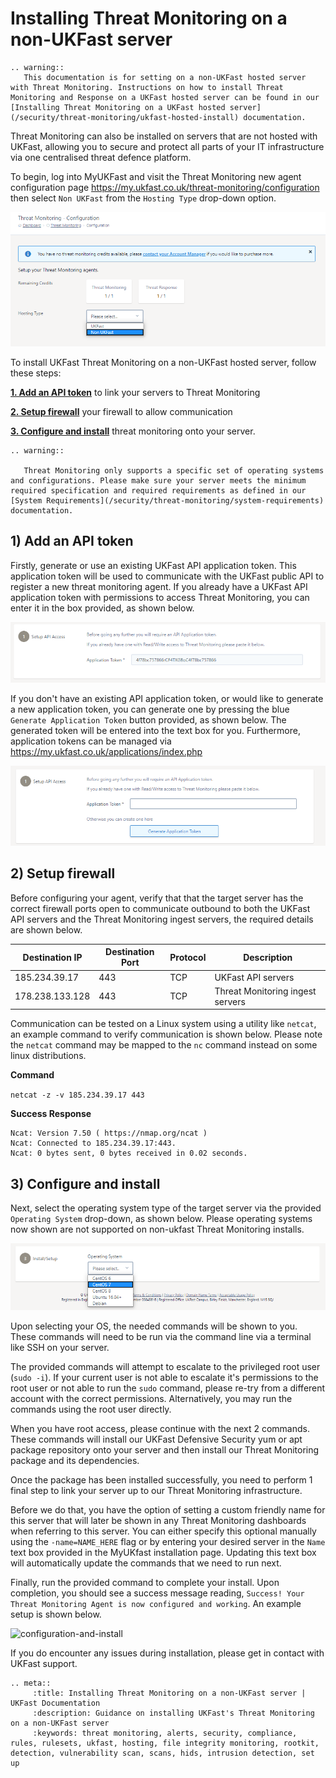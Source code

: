 # Installing Threat Monitoring on a non-UKFast server

```eval_rst
.. warning::
   This documentation is for setting on a non-UKFast hosted server with Threat Monitoring. Instructions on how to install Threat Monitoring and Response on a UKFast hosted server can be found in our [Installing Threat Monitoring on a UKFast hosted server](/security/threat-monitoring/ukfast-hosted-install) documentation.
```

Threat Monitoring can also be installed on servers that are not hosted with UKFast, allowing you to secure and protect all parts of your IT infrastructure via one centralised threat defence platform.

To begin, log into MyUKFast and visit the Threat Monitoring new agent configuration page https://my.ukfast.co.uk/threat-monitoring/configuration then select `Non UKFast` from the `Hosting Type` drop-down option.

![setup-type](files/setup-type.png)


To install UKFast Threat Monitoring on a non-UKFast hosted server, follow these steps:

**[1. Add an API token](#add-api-token)** to link your servers to Threat Monitoring

**[2. Setup firewall](#setup-firewall)** your firewall to allow communication

**[3. Configure and install](#configure-and-install)** threat monitoring onto your server.


```eval_rst
.. warning::

   Threat Monitoring only supports a specific set of operating systems and configurations. Please make sure your server meets the minimum required specification and required requirements as defined in our [System Requirements](/security/threat-monitoring/system-requirements) documentation.

```

## 1) Add an API token

Firstly, generate or use an existing UKFast API application token. This application token will be used to communicate with the UKFast public API to register a new threat monitoring agent. If you already have a UKFast API application token with permissions to access Threat Monitoring, you can enter it in the box provided, as shown below.

![input-api-token](files/setup-apikey-example.png)

If you don't have an existing API application token, or would like to generate a new application token, you can generate one by pressing the blue `Generate Application Token` button provided, as shown below. The generated token will be entered into the text box for you. Furthermore, application tokens can be managed via https://my.ukfast.co.uk/applications/index.php

![generate-api-token](files/setup-apikey.png)

## 2) Setup firewall

Before configuring your agent, verify that that the target server has the correct firewall ports open to communicate outbound to both the UKFast API servers and the Threat Monitoring ingest servers, the required details are shown below.

| Destination IP | Destination Port | Protocol | Description |
|-----|-----|-----|-----|
| 185.234.39.17 | 443 | TCP | UKFast API servers |
| 178.238.133.128 | 443 | TCP | Threat Monitoring ingest servers|

Communication can be tested on a Linux system using a utility like `netcat`, an example command to verify communication is shown below. Please note the `netcat` command may be mapped to the `nc` command instead on some linux distributions.

**Command**

`netcat -z -v 185.234.39.17 443`

**Success Response**

```
Ncat: Version 7.50 ( https://nmap.org/ncat )
Ncat: Connected to 185.234.39.17:443.
Ncat: 0 bytes sent, 0 bytes received in 0.02 seconds.
```


## 3) Configure and install

Next, select the operating system type of the target server via the provided  `Operating System` drop-down, as shown below. Please operating systems now shown are not supported on non-ukfast Threat Monitoring installs.

![select-os](files/setup-centos.png)

Upon selecting your OS, the needed commands will be shown to you. These commands will need to be run via the command line via a terminal like SSH on your server. 

The provided commands will attempt to escalate to the privileged root user (`sudo -i`). If your current user is not able to escalate it's permissions to the root user or not able to run the `sudo` command, please re-try from a different account with the correct permissions. Alternatively, you may run the commands using the root user directly.

When you have root access, please continue with the next 2 commands. These commands will install our UKFast Defensive Security yum or apt package repository onto your server and then install our Threat Monitoring package and its dependencies.

Once the package has been installed successfully, you need to perform 1 final step to link your server up to our Threat Monitoring infrastructure. 

Before we do that, you have the option of setting a custom friendly name for this server that will later be shown in any Threat Monitoring dashboards when referring to this server. You can either specify this optional manually using the `-name=NAME_HERE` flag or by entering your desired server in the `Name` text box provided in the MyUKfast installation page. Updating this text box will automatically update the commands that we need to run next.

Finally, run the provided command to complete your install. Upon completion, you should see a success message reading, `Success! Your Threat Monitoring Agent is now configured and working`. An example setup is shown below.

![configuration-and-install](files/setup-instructions-and-names.png)

If you do encounter any issues during installation, please get in contact with UKFast support.


```eval_rst
.. meta::
     :title: Installing Threat Monitoring on a non-UKFast server | UKFast Documentation
     :description: Guidance on installing UKFast's Threat Monitoring on a non-UKFast server
     :keywords: threat monitoring, alerts, security, compliance, rules, rulesets, ukfast, hosting, file integrity monitoring, rootkit, detection, vulnerability scan, scans, hids, intrusion detection, set up
